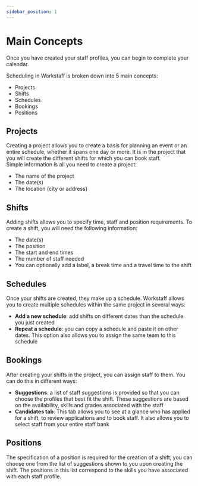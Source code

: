 ```yaml
---
sidebar_position: 1
---
```


# Main Concepts

Once you have created your staff profiles, you can begin to complete your calendar.

Scheduling in Workstaff is broken down into 5 main concepts:

- Projects
- Shifts
- Schedules
- Bookings
- Positions

## Projects
Creating a project allows you to create a basis for planning an event or an entire schedule, whether it spans one day or more. It is in the project that you will create the different shifts for which you can book staff.  
Simple information is all you need to create a project:
- The name of the project
- The date(s)
- The location (city or address) 

## Shifts 
Adding shifts allows you to specify time, staff and position requirements. To create a shift, you will need the following information:
- The date(s)
- The position
- The start and end times
- The number of staff needed
- You can optionally add a label, a break time and a travel time to the shift 

## Schedules 
Once your shifts are created, they make up a schedule.
Workstaff allows you to create multiple schedules within the same project in several ways:
- **Add a new schedule**: add shifts on different dates than the schedule you just created
- **Repeat a schedule**: you can copy a schedule and paste it on other dates. This option also allows you to assign the same team to this schedule

## Bookings
After creating your shifts in the project, you can assign staff to them. You can do this in different ways:
- **Suggestions**: a list of staff suggestions is provided so that you can choose the profiles that best fit the shift. These suggestions are based on the availability, skills and grades associated with the staff
- **Candidates tab**: This tab allows you to see at a glance who has applied for a shift, to review applications and to book staff. It also allows you to select staff from your entire staff bank


## Positions 
The specification of a position is required for the creation of a shift, you can choose one from the list of suggestions shown to you upon creating the shift. The positions in this list correspond to the skills you have associated with each staff profile.